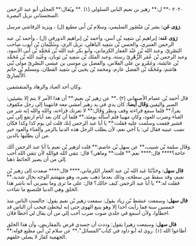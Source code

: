 ٢٠٢٠ -** ل:** زهير بن نعيم البابي السلولي (١) .** ويُقال:** العجلي أبو عبد الرحمن السجستاني نزيل البصرة.

**رَوَى عَن:** بشر بْن مَنْصُور السليمي، وسلام بْن أَبي مطيع (ل) ، ويزيد الرقاشي مرسل.

**رَوَى عَنه:** إبراهيم بْن سَعِيد بْن أنس، وأحمد بْن إبراهيم الدورقي (ل) ، وأحمد بْن عبد الرحمن العنبري، والحسن بْن سَعِيد الباهلي، نزيل الري، وسُلَيْمان بْن أيوب صاحب البَصْرِيّ، وعبد الله بْن عَبْد الغفار الكرماني، وأبو بكر عَبد الله بْن مُحَمَّد بْن أَبي الأسود، وعبد الرحمن بْن عُمَر الزُّهْرِيّ رستة، وعبد الملك بْن سَعِيد بْن ثوبان، وعُبَيد الله بْن مُحَمَّد بْن عائشة، وعَمْرو بن علي الفلاس، والفضل بن موسى بن عيسى البَصْرِيّ مولى بْني هاشم، ومُحَمَّد بْن الفضل عارم، ومحمد بْن يحيى بْن سَعِيد القطان، ومسلم بْن حاتم الأَنْصارِيّ.

وكان أحد العباد والزهاد والمتقشفين.

قال أحمد بْن عصام الأصبهاني (٢) ،** عن زهير بْن نعيم:** أن هذا الأمر لا يتم إلا بشيئين: الصبر واليقين.**وَقَال أيضا:** كان يدي في يد زهير أمشي معه فانتهينا إلى رجل مكفوف يقرأ،** فلما سمع قراءته وقف ونظر وَقَال:** لا تغرنك قراءته، والله والله إنه شر من الغناء وضرب العود، وكان مهيبا فلم أسأله يومئذ،** فلما أن كان بعد أيام ارتفع إلى بْني قشير فقمت وسلمت عليه فقلت:** يا أبا عبد الرحمن إنك قلت لي يوم كذا وكذا فكان نصب عينيه فقال لي: يا أخي نعم، لأن يطلب الرجل هذه الدنيا بالزمر والغناء والعود خير من أن يطلبها بالدين.

وَقَال سلمة بْن شبيب،** عن سهل بْن عاصم:** قلت لزهير بْن نعيم يا أبا عبد الرحمن ألك حاجة؟**** قال:**** نعم.** قلت:** وماهي؟ قال: تتقي الله فوالله لأن تتقي الله أحب إلي من أن يصير الحائط ذهبا.

**قال سهل:** وحَدَّثَنَا عَبد الله بْن عبد الغفار الكرماني،**** قال:**** صعدت إلى زهير بْن نعيم، وقد سقط من سطحه، وذلك بعدما ذهب بصره، وهو متهشم الوجه بحال شديد،** فقلت له:** يا أبا عبد الرحمن كيف حالك؟ قال: على ما ترى وما يسرني أنه باشر هذا الخلق وهي الدنيا فلتصنع ما شاءت.

**قال سهل:** وسمعت عنشط بْن زياد يقول: سمعت زهير بْن نعيم يقول: جالست الناس منذ خمسين سنة فما رأيت أحدا إلا وهو يتبع الهوى حتى إنه ليخطئ فيحب أن الناس قد اخطأوا، ولأن أسمع في جلدي صوت ضرب أحب إلي من أن يقال لي أخطأ فلان.

**قال سهل:** وسمعت زهيرا يقول: وددت أن جسدي قرض بالمقاريض، وأن هذا الخلق أطاعوا الله (١) .روى له أبو داود في كتاب"المسائل"،** عن سلام بْن أَبي مطيع قوله:** الجهمية كفار لا يصلى خلفهم.